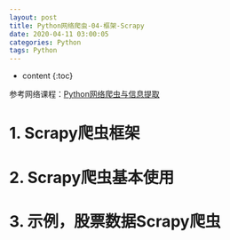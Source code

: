 ```yaml
---
layout: post
title: Python网络爬虫-04-框架-Scrapy
date: 2020-04-11 03:00:05
categories: Python
tags: Python
---
```

* content
{:toc}

参考网络课程：[Python网络爬虫与信息提取](https://www.icourse163.org/course/BIT-1001870001)

# 1. Scrapy爬虫框架

# 2. Scrapy爬虫基本使用

# 3. 示例，股票数据Scrapy爬虫